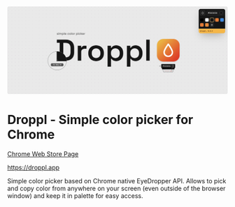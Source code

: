 <div style="text-align:center">
  <img style="border-radius: 4px;" src="assets/cover.png" />
</div>

# Droppl - Simple color picker for Chrome

[Chrome Web Store Page](https://chrome.google.com/webstore/detail/droppl/fippmihelmgjffaaelmikjiikapeheoa)

https://droppl.app

Simple color picker based on Chrome native EyeDropper API. Allows to pick and copy color from anywhere on your screen (even outside of the browser window) and keep it in palette for easy access.
